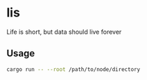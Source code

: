 # lis
Life is short, but data should live forever

## Usage

```bash
cargo run -- --root /path/to/node/directory
```

